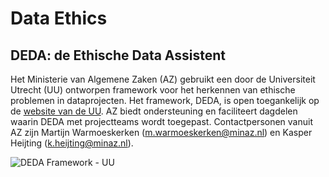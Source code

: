 # Data Ethics

## DEDA: de Ethische Data Assistent
Het Ministerie van Algemene Zaken (AZ) gebruikt een door de Universiteit Utrecht (UU) ontworpen framework voor het herkennen van ethische problemen in dataprojecten. Het framework, DEDA, is open toegankelijk op de [website van de UU](https://dataschool.nl/deda/). AZ biedt ondersteuning en faciliteert dagdelen waarin DEDA met projectteams wordt toegepast. Contactpersonen vanuit AZ zijn Martijn Warmoeskerken (m.warmoeskerken@minaz.nl) en Kasper Heijting (k.heijting@minaz.nl).

![DEDA Framework - UU](https://dataschool.nl/wp-content/uploads/sites/272/2018/12/DEDA-NL-OKT2018-1600x1132.png)